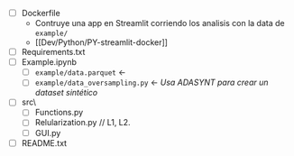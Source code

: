 - [ ] Dockerfile
	- Contruye una app en Streamlit corriendo los analisis con la data de `example/`
	- [[Dev/Python/PY-streamlit-docker]]
- [ ] Requirements.txt
- [ ] Example.ipynb
	- [ ] `example/data.parquet` <- 
	- [ ] `example/data_oversampling.py` <- _Usa ADASYNT para crear un dataset sintético_
- [ ] src\
	- [ ] Functions.py
	- [ ] Relularization.py // L1, L2. 
	- [ ] GUI.py
- [ ] README.txt